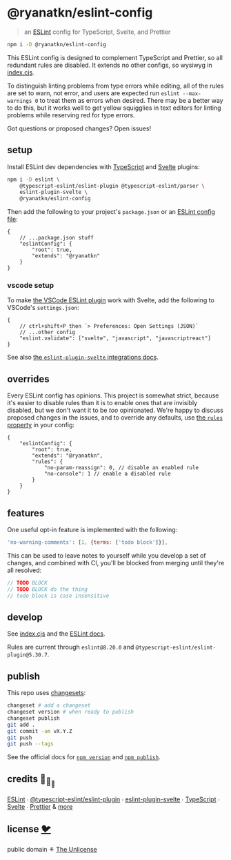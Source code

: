 # @ryanatkn/eslint-config

> an [ESLint](https://eslint.org/) config for TypeScript, Svelte, and Prettier

```bash
npm i -D @ryanatkn/eslint-config
```

This ESLint config is designed to complement TypeScript and Prettier,
so all redundant rules are disabled.
It extends no other configs, so wysiwyg in [index.cjs](./index.cjs).

To distinguish linting problems from type errors while editing,
all of the rules are set to warn, not error,
and users are expected run `eslint --max-warnings 0` to treat them as errors when desired.
There may be a better way to do this,
but it works well to get yellow squigglies in text editors for linting problems
while reserving red for type errors.

Got questions or proposed changes? Open issues!

## setup

Install ESLint dev dependencies with
[TypeScript](https://github.com/typescript-eslint/typescript-eslint/)
and [Svelte](https://github.com/sveltejs/eslint-plugin-svelte) plugins:

```bash
npm i -D eslint \
	@typescript-eslint/eslint-plugin @typescript-eslint/parser \
	eslint-plugin-svelte \
	@ryanatkn/eslint-config
```

Then add the following to your project's `package.json` or an
[ESLint config file](https://eslint.org/docs/user-guide/configuring/configuration-files):

```jsonc
{
	// ...package.json stuff
	"eslintConfig": {
		"root": true,
		"extends": "@ryanatkn"
	}
}
```

### vscode setup

To make [the VSCode ESLint plugin](https://github.com/microsoft/vscode-eslint) work with Svelte,
add the following to VSCode's `settings.json`:

```jsonc
{
	// ctrl+shift+P then `> Preferences: Open Settings (JSON)`
	// ...other config
	"eslint.validate": ["svelte", "javascript", "javascriptreact"]
}
```

See also
[the `eslint-plugin-svelte` integrations docs](https://sveltejs.github.io/eslint-plugin-svelte/user-guide/#editor-integrations).

## overrides

Every ESLint config has opinions.
This project is somewhat strict, because it's easier to disable rules
than it is to enable ones that are invisibly disabled,
but we don't want it to be _too_ opinionated.
We're happy to discuss proposed changes in the issues,
and to override any defaults, use
[the `rules` property](https://eslint.org/docs/user-guide/configuring/configuration-files)
in your config:

```jsonc
{
	"eslintConfig": {
		"root": true,
		"extends": "@ryanatkn",
		"rules": {
			"no-param-reassign": 0, // disable an enabled rule
			"no-console": 1 // enable a disabled rule
		}
	}
}
```

## features

One useful opt-in feature is implemented with the following:

```js
'no-warning-comments': [1, {terms: ['todo block']}],
```

This can be used to leave notes to yourself while you develop a set of changes,
and combined with CI, you'll be blocked from merging until they're all resolved:

```ts
// TODO BLOCK
// TODO BLOCK do the thing
// todo block is case insensitive
```

## develop

See [index.cjs](index.cjs) and the [ESLint docs](https://eslint.org/).

Rules are current through `eslint@8.20.0` and `@typescript-eslint/eslint-plugin@5.30.7`.

## publish

This repo uses [changesets](https://github.com/changesets/changesets):

```bash
changeset # add a changeset
changeset version # when ready to publish
changeset publish
git add .
git commit -am vX.Y.Z
git push
git push --tags
```

See the official docs for [`npm version`](https://docs.npmjs.com/cli/v8/commands/npm-version)
and [`npm publish`](https://docs.npmjs.com/cli/v8/commands/npm-publish).

## credits 🐢<sub>🐢</sub><sub><sub>🐢</sub></sub>

[ESLint](https://github.com/eslint/eslint) ∙
[@typescript-eslint/eslint-plugin](https://github.com/typescript-eslint/typescript-eslint) ∙
[eslint-plugin-svelte](https://github.com/sveltejs/eslint-plugin-svelte) ∙
[TypeScript](https://github.com/microsoft/TypeScript) ∙
[Svelte](https://github.com/sveltejs/svelte) ∙
[Prettier](https://github.com/prettier/prettier)
& [more](package.json)

## license [🐦](https://wikipedia.org/wiki/Free_and_open-source_software)

public domain ⚘ [The Unlicense](license)
